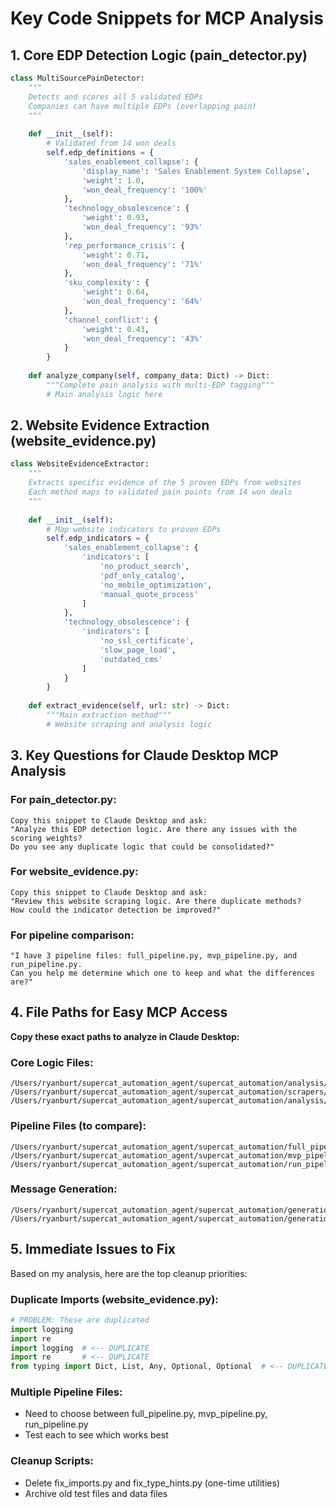 # Key Code Snippets for MCP Analysis

## 1. Core EDP Detection Logic (pain_detector.py)

```python
class MultiSourcePainDetector:
    """
    Detects and scores all 5 validated EDPs
    Companies can have multiple EDPs (overlapping pain)
    """
    
    def __init__(self):
        # Validated from 14 won deals
        self.edp_definitions = {
            'sales_enablement_collapse': {
                'display_name': 'Sales Enablement System Collapse',
                'weight': 1.0,
                'won_deal_frequency': '100%'
            },
            'technology_obsolescence': {
                'weight': 0.93,
                'won_deal_frequency': '93%'
            },
            'rep_performance_crisis': {
                'weight': 0.71,
                'won_deal_frequency': '71%'
            },
            'sku_complexity': {
                'weight': 0.64,
                'won_deal_frequency': '64%'
            },
            'channel_conflict': {
                'weight': 0.43,
                'won_deal_frequency': '43%'
            }
        }
    
    def analyze_company(self, company_data: Dict) -> Dict:
        """Complete pain analysis with multi-EDP tagging"""
        # Main analysis logic here
```

## 2. Website Evidence Extraction (website_evidence.py)

```python
class WebsiteEvidenceExtractor:
    """
    Extracts specific evidence of the 5 proven EDPs from websites
    Each method maps to validated pain points from 14 won deals
    """
    
    def __init__(self):
        # Map website indicators to proven EDPs
        self.edp_indicators = {
            'sales_enablement_collapse': {
                'indicators': [
                    'no_product_search',
                    'pdf_only_catalog', 
                    'no_mobile_optimization',
                    'manual_quote_process'
                ]
            },
            'technology_obsolescence': {
                'indicators': [
                    'no_ssl_certificate',
                    'slow_page_load',
                    'outdated_cms'
                ]
            }
        }
    
    def extract_evidence(self, url: str) -> Dict:
        """Main extraction method"""
        # Website scraping and analysis logic
```

## 3. Key Questions for Claude Desktop MCP Analysis

### For pain_detector.py:
```
Copy this snippet to Claude Desktop and ask:
"Analyze this EDP detection logic. Are there any issues with the scoring weights? 
Do you see any duplicate logic that could be consolidated?"
```

### For website_evidence.py:
```
Copy this snippet to Claude Desktop and ask:
"Review this website scraping logic. Are there duplicate methods? 
How could the indicator detection be improved?"
```

### For pipeline comparison:
```
"I have 3 pipeline files: full_pipeline.py, mvp_pipeline.py, and run_pipeline.py.
Can you help me determine which one to keep and what the differences are?"
```

## 4. File Paths for Easy MCP Access

**Copy these exact paths to analyze in Claude Desktop:**

### Core Logic Files:
```
/Users/ryanburt/supercat_automation_agent/supercat_automation/analysis/pain_detector.py
/Users/ryanburt/supercat_automation_agent/supercat_automation/scrapers/website_evidence.py
/Users/ryanburt/supercat_automation_agent/supercat_automation/analysis/prospect_processor.py
```

### Pipeline Files (to compare):
```
/Users/ryanburt/supercat_automation_agent/supercat_automation/full_pipeline.py
/Users/ryanburt/supercat_automation_agent/supercat_automation/mvp_pipeline.py  
/Users/ryanburt/supercat_automation_agent/supercat_automation/run_pipeline.py
```

### Message Generation:
```
/Users/ryanburt/supercat_automation_agent/supercat_automation/generation/message_generator.py
/Users/ryanburt/supercat_automation_agent/supercat_automation/generation/linkedin_messages.py
```

## 5. Immediate Issues to Fix

Based on my analysis, here are the top cleanup priorities:

### Duplicate Imports (website_evidence.py):
```python
# PROBLEM: These are duplicated
import logging
import re
import logging  # <-- DUPLICATE
import re       # <-- DUPLICATE
from typing import Dict, List, Any, Optional, Optional  # <-- DUPLICATE Optional
```

### Multiple Pipeline Files:
- Need to choose between full_pipeline.py, mvp_pipeline.py, run_pipeline.py
- Test each to see which works best

### Cleanup Scripts:
- Delete fix_imports.py and fix_type_hints.py (one-time utilities)
- Archive old test files and data files
